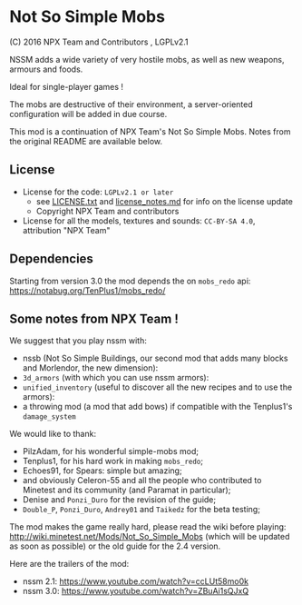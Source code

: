 # Not So Simple Mobs

(C) 2016 NPX Team and Contributors , LGPLv2.1

NSSM adds a wide variety of very hostile mobs, as well as new weapons, armours and foods.

Ideal for single-player games !

The mobs are destructive of their environment, a server-oriented configuration will be added in due course.

This mod is a continuation of NPX Team's Not So Simple Mobs. Notes from the original README are available below.

## License

* License for the code: `LGPLv2.1 or later`
    * see [LICENSE.txt](LICENSE.txt) and [license_notes.md](license_notes.md) for info on the license update
    * Copyright NPX Team and contributors
* License for all the models, textures and sounds: `CC-BY-SA 4.0`, attribution "NPX Team"

## Dependencies

Starting from version 3.0 the mod depends the on `mobs_redo` api: <https://notabug.org/TenPlus1/mobs_redo/>

## Some notes from NPX Team !

We suggest that you play nssm with:

* nssb (Not So Simple Buildings, our second mod that adds many blocks and Morlendor, the new dimension):
* `3d_armors` (with which you can use nssm armors):
* `unified_inventory` (useful to discover all the new recipes and to use the armors):
* a throwing mod (a mod that add bows) if compatible with the Tenplus1's `damage_system`

We would like to thank:

* PilzAdam, for his wonderful simple-mobs mod;
* Tenplus1, for his hard work in making `mobs_redo`;
* Echoes91, for Spears: simple but amazing;
* and obviously Celeron-55 and all the people who contributed to Minetest and its community (and Paramat in particular);
* Denise and `Ponzi_Duro` for the revision of the guide;
* `Double_P`, `Ponzi_Duro`, `Andrey01` and `Taikedz` for the beta testing;

The mod makes the game really hard, please read the wiki before playing: <http://wiki.minetest.net/Mods/Not_So_Simple_Mobs> (which will be updated as soon as possible) or the old guide for the 2.4 version.

Here are the trailers of the mod:

* nssm 2.1: <https://www.youtube.com/watch?v=ccLUt58mo0k>
* nssm 3.0: <https://www.youtube.com/watch?v=ZBuAi1sQJxQ>
